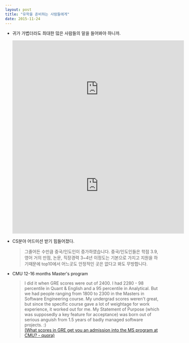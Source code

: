 ```yaml
---
layout: post
title: "유학을 준비하는 사람들에게"
date: 2015-11-24
---
```


- 귀가 가볍더라도 최대한 많은 사람들의 말을 들어봐야 하니까.

  <iframe width="560" height="315" src="https://www.youtube.com/embed/ZXVap858qgw" frameborder="0" allowfullscreen></iframe>
  <iframe width="560" height="315" src="https://www.youtube.com/embed/Nw9-qJ6MCvw" frameborder="0" allowfullscreen></iframe>

- CS분야 어드미션 받기 힘들어졌다.

  > 그줄어든 수만큼 중국/인도인이 증가하였습니다. 중국/인도인들은 학점 3.9,영어 거의 만점, 논문, 직장경력 3~4년 이정도는 기본으로 가지고 지원을 하기때문에  top10에서 어느곳도 안정적인 곳은 없다고 봐도 무방합니다.

- CMU 12-16 months Master's program

  > I did it when GRE scores were out of 2400.
I had 2280  - 98 percentile in Quant & English and a 95 percentile in Analytical.
But we had people ranging from 1800 to 2300 in the Masters in Software Engineering course.
My undergrad scores weren't great, but since the specific course gave a lot of weightage for work experience, it worked out for me.
My Statement of Purpose (which was supposedly a key feature for acceptance) was born out of serious anguish from 1.5 years of badly managed software projects. :)   
  > [(What scores in GRE get you an admission into the MS program at CMU? - quora)](https://www.quora.com/What-scores-in-GRE-get-you-an-admission-into-the-MS-program-at-CMU)
